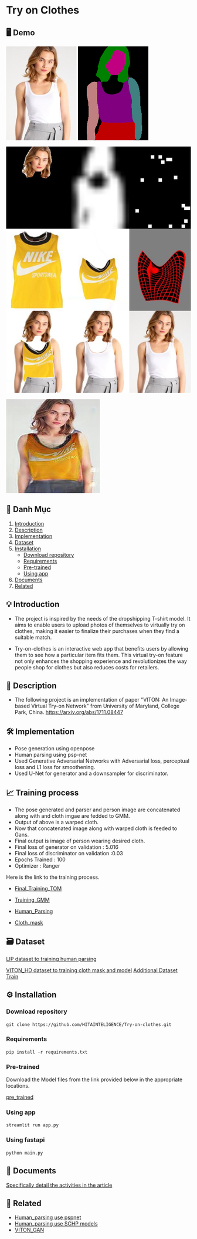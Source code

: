 # Try on Clothes

## 🖥️ Demo

![Person](Database/val/person/000274_0.jpg)
![Human parsing](Database/val/person-parse/000274_0.png)

![Output](output/first/GMM/val/002385_1.jpg)

![Output](output/second/TOM/val/002385_1.jpg)


## 🔎 Danh Mục

1. [Introduction](#💡-introduction)
2. [Description](#📝-description)
3. [Implementation](#🛠️-implementation)
4. [Dataset](#🗃️-dataset)
5. [Installation](#⚙️-installation)
    - [Download repository](#download-repository)
    - [Requirements](#requirements)
    - [Pre-trained](#pre-trained)
    - [Using app](#using-app)
6. [Documents](#📃-documents)
7. [Related](#🔗-related)

## 💡 Introduction
+ The project is inspired by the needs of the dropshipping T-shirt model. It aims to enable users to upload photos of themselves to virtually try on clothes, making it easier to finalize their purchases when they find a suitable match. 

+ Try-on-clothes is an interactive web app that benefits users by allowing them to see how a particular item fits them. This virtual try-on feature not only enhances the shopping experience and revolutionizes the way people shop for clothes but also reduces costs for retailers.
## 📝 Description

+ The following project is an implementation of paper "VITON: An Image-based Virtual Try-on Network" from University of Maryland, College Park, China. https://arxiv.org/abs/1711.08447

## 🛠️ Implementation
+ Pose generation using openpose
+ Human parsing using psp-net
+ Used Generative Adversarial Networks with Adversarial loss, perceptual loss and L1 loss for smoothening.
+ Used U-Net for generator and a downsampler for discriminator.

## 📈 Training process
+ The pose generated and parser and person image are concatenated along with and cloth imgae are fedded to GMM.
+ Output of above is a warped cloth.
+ Now that concatenated image along with warped cloth is feeded to Gans.
+ Final output is image of person wearing desired cloth.
+ Final loss of generator on validation : 5.016
+ Final loss of discriminator on validation :0.03
+ Epochs Trained : 100
+ Optimizer : Ranger


Here is the link to the training process.

+ [Final_Training_TOM](https://www.kaggle.com/code/hakorushiroki/try-on-gan)

+ [Training_GMM](https://www.kaggle.com/dekiru146/try-on)

+ [Human_Parsing](https://www.kaggle.com/dekiru146/lip-training-real)

+ [Cloth_mask](https://www.kaggle.com/dekiru146/viton-dekiru)


## 🗃️ Dataset
[LIP dataset to training human parsing](https://sysu-hcp.net/lip/)

[VITON_HD dataset to training cloth mask and model](https://www.dropbox.com/scl/fi/xu08cx3fxmiwpg32yotd7/zalando-hd-resized.zip?rlkey=ks83mdv2pvmrdl2oo2bmmn69w&e=1&dl=0)
[Additional Dataset Train](https://drive.google.com/drive/folders/1UfuLsd5pyYOr_TiSwbuK1fphNEF4a7GL?usp=sharing)
## ⚙️ Installation

### Download repository
```
git clone https://github.com/HITAINTELIGENCE/Try-on-clothes.git
```

### Requirements
```
pip install -r requirements.txt
```

### Pre-trained

Download the Model files from the link provided below in the appropriate locations.

[pre_trained](https://drive.google.com/drive/folders/1eauMp5Rtf7yWVV9yKuvLeV-zpmn1-V-c?usp=sharing)

### Using app
```
streamlit run app.py
```

### Using fastapi
```
python main.py
```

## 📃 Documents
[Specifically detail the activities in the article ](https://piquant-pineapple-c0d.notion.site/VITON-728018c0484d4d78b2c79f789541588a?pvs=4)

## 🔗 Related
+ [Human_parsing use pspnet](https://github.com/geekswaroop/Human-Parsing)
+ [Human_parsing use SCHP models](https://github.com/GoGoDuck912/Self-Correction-Human-Parsing?tab=readme-ov-file)
+ [VITON_GAN](https://github.com/shionhonda/viton-gan)